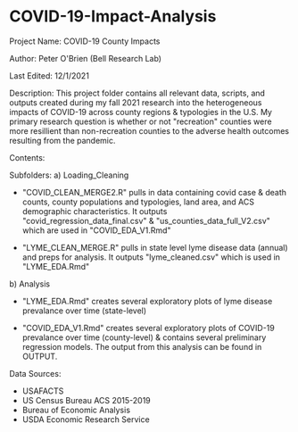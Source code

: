 # COVID-19-Impact-Analysis
Project Name: COVID-19 County Impacts

Author: Peter O'Brien (Bell Research Lab)

Last Edited: 12/1/2021


Description:
This project folder contains all relevant data, scripts, and outputs created during my fall 2021 research into the heterogeneous impacts of 
COVID-19 across county regions & typologies in the U.S. My primary research question is whether or not "recreation" counties were more
resillient than non-recreation counties to the adverse health outcomes resulting from the pandemic.

Contents:

Subfolders:
a) Loading_Cleaning
- "COVID_CLEAN_MERGE2.R" pulls in data containing covid case & death counts, county populations and typologies, land area, and ACS demographic 
characteristics. It outputs "covid_regression_data_final.csv" & "us_counties_data_full_V2.csv" which are used in "COVID_EDA_V1.Rmd"

- "LYME_CLEAN_MERGE.R" pulls in state level lyme disease data (annual) and preps for analysis. It outputs "lyme_cleaned.csv" which
is used in "LYME_EDA.Rmd"


b) Analysis
- "LYME_EDA.Rmd" creates several exploratory plots of lyme disease prevalance over time (state-level)

- "COVID_EDA_V1.Rmd" creates several exploratory plots of COVID-19 prevalance over time (county-level) & contains several
preliminary regression models. The output from this analysis can be found in OUTPUT.


Data Sources:
- USAFACTS
- US Census Bureau ACS 2015-2019
- Bureau of Economic Analysis
- USDA Economic Research Service

